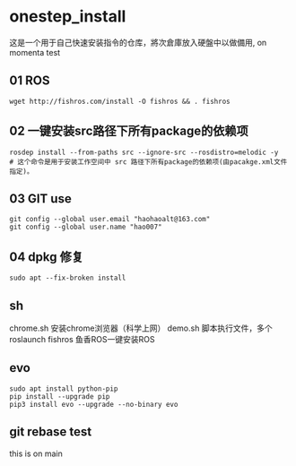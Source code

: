 <!--
 * @Author: zhanghao
 * @Date: 2022-08-30 19:48:45
 * @LastEditTime: 2022-12-22 22:12:47
 * @FilePath: /onestep_install/README.md
 * @Description: 
 ## 03 ssr for vpn

https://s.pz.pe/subscribe/71RRENTM459C9UW1?node=ssr
-->
# onestep_install
这是一个用于自己快速安装指令的仓库，將次倉庫放入硬盤中以做備用, on momenta test
## 01 ROS
```
wget http://fishros.com/install -O fishros && . fishros
```

## 02 一键安装src路径下所有package的依赖项

```
rosdep install --from-paths src --ignore-src --rosdistro=melodic -y
# 这个命令是用于安装工作空间中 src 路径下所有package的依赖项(由pacakge.xml文件指定)。
```


## 03 GIT use
```
git config --global user.email "haohaoalt@163.com"
git config --global user.name "hao007"
```

## 04 dpkg 修复
```
sudo apt --fix-broken install
```
## sh
chrome.sh  安装chrome浏览器（科学上网）
demo.sh       脚本执行文件，多个roslaunch
fishros           鱼香ROS一键安装ROS

## evo
```
sudo apt install python-pip
pip install --upgrade pip
pip3 install evo --upgrade --no-binary evo
```

## git rebase test
this is on main